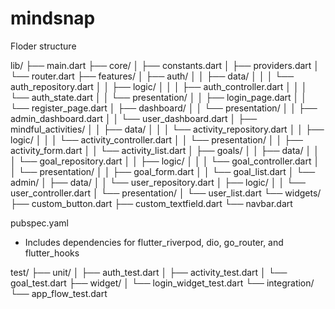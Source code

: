 # mindsnap

Floder structure 

lib/
├── main.dart
├── core/
│   ├── constants.dart
│   ├── providers.dart
│   └── router.dart
├── features/
│   ├── auth/
│   │   ├── data/
│   │   │   └── auth_repository.dart
│   │   ├── logic/
│   │   │   ├── auth_controller.dart
│   │   │   └── auth_state.dart
│   │   └── presentation/
│   │       ├── login_page.dart
│   │       └── register_page.dart
│   ├── dashboard/
│   │   └── presentation/
│   │       ├── admin_dashboard.dart
│   │       └── user_dashboard.dart
│   ├── mindful_activities/
│   │   ├── data/
│   │   │   └── activity_repository.dart
│   │   ├── logic/
│   │   │   └── activity_controller.dart
│   │   └── presentation/
│   │       ├── activity_form.dart
│   │       └── activity_list.dart
│   ├── goals/
│   │   ├── data/
│   │   │   └── goal_repository.dart
│   │   ├── logic/
│   │   │   └── goal_controller.dart
│   │   └── presentation/
│   │       ├── goal_form.dart
│   │       └── goal_list.dart
│   └── admin/
│       ├── data/
│       │   └── user_repository.dart
│       ├── logic/
│       │   └── user_controller.dart
│       └── presentation/
│           └── user_list.dart
└── widgets/
├── custom_button.dart
├── custom_textfield.dart
└── navbar.dart

pubspec.yaml
- Includes dependencies for flutter_riverpod, dio, go_router, and flutter_hooks

test/
├── unit/
│   ├── auth_test.dart
│   ├── activity_test.dart
│   └── goal_test.dart
├── widget/
│   └── login_widget_test.dart
└── integration/
└── app_flow_test.dart
